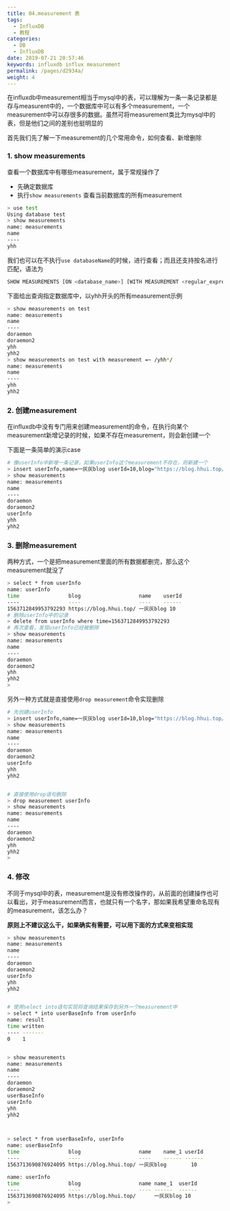 ```yaml
---
title: 04.measurement 表
tags: 
  - InfluxDB
  - 教程
categories: 
  - DB
  - InfluxDB
date: 2019-07-21 20:57:46
keywords: influxdb influx measurement
permalink: /pages/d2934a/
weight: 4
---
```


在influxdb中measurement相当于mysql中的表，可以理解为一条一条记录都是存与measurent中的，一个数据库中可以有多个measurement，一个measurement中可以存很多的数据。虽然可将measurement类比为mysql中的表，但是他们之间的差别也挺明显的

<!-- more -->

首先我们先了解一下measurement的几个常用命令，如何查看、新增删除

### 1. show measurements

查看一个数据库中有哪些measurement，属于常规操作了

- 先确定数据库
- 执行`show measurements` 查看当前数据库的所有measurement

```bash
> use test
Using database test
> show measurements
name: measurements
name
----
yhh
```

我们也可以在不执行`use databaseName`的时候，进行查看；而且还支持按名进行匹配，语法为

```bash
SHOW MEASUREMENTS [ON <database_name>] [WITH MEASUREMENT <regular_expression>] [WHERE <tag_key> <operator> ['<tag_value>' | <regular_expression>]] [LIMIT_clause] [OFFSET_clause]
```

下面给出查询指定数据库中，以yhh开头的所有measurement示例

```bash
> show measurements on test
name: measurements
name
----
doraemon
doraemon2
yhh
yhh2
> show measurements on test with measurement =~ /yhh*/
name: measurements
name
----
yhh
yhh2
```

### 2. 创建measurement

在influxdb中没有专门用来创建measurement的命令，在执行向某个measurement新增记录的时候，如果不存在measurement，则会新创建一个

下面是一条简单的演示case

```bash
# 像userInfo中新增一条记录，如果userInfo这个measurement不存在，则新建一个
> insert userInfo,name=一灰灰blog userId=10,blog="https://blog.hhui.top/"
> show measurements
name: measurements
name
----
doraemon
doraemon2
userInfo
yhh
yhh2
```


### 3. 删除measurement

两种方式，一个是把measurement里面的所有数据都删完，那么这个measurement就没了

```bash
> select * from userInfo
name: userInfo
time                blog                   name    userId
----                ----                   ----    ------
1563712849953792293 https://blog.hhui.top/ 一灰灰blog 10
# 删除userInfo中的记录
> delete from userInfo where time=1563712849953792293
# 再次查看，发现userInfo已经被删除
> show measurements
name: measurements
name
----
doraemon
doraemon2
yhh
yhh2
>
```

另外一种方式就是直接使用`drop measurement`命令实现删除

```bash
# 先创建userInfo
> insert userInfo,name=一灰灰blog userId=10,blog="https://blog.hhui.top/"
> show measurements
name: measurements
name
----
doraemon
doraemon2
userInfo
yhh
yhh2


# 直接使用drop语句删除
> drop measurement userInfo
> show measurements
name: measurements
name
----
doraemon
doraemon2
yhh
yhh2
>
```

### 4. 修改

不同于mysql中的表，measurement是没有修改操作的，从前面的创建操作也可以看出，对于measurement而言，也就只有一个名字，那如果我希望重命名现有的measurement，该怎么办？

**原则上不建议这么干，如果确实有需要，可以用下面的方式来变相实现**

```bash
> show measurements
name: measurements
name
----
doraemon
doraemon2
userInfo
yhh
yhh2


# 使用select into语句实现将查询结果保存到另外一个measurement中
> select * into userBaseInfo from userInfo
name: result
time written
---- -------
0    1


> show measurements
name: measurements
name
----
doraemon
doraemon2
userBaseInfo
userInfo
yhh
yhh2



> select * from userBaseInfo, userInfo
name: userBaseInfo
time                blog                   name    name_1 userId
----                ----                   ----    ------ ------
1563713690876924095 https://blog.hhui.top/ 一灰灰blog        10

name: userInfo
time                blog                   name name_1  userId
----                ----                   ---- ------  ------
1563713690876924095 https://blog.hhui.top/      一灰灰blog 10
>
```
